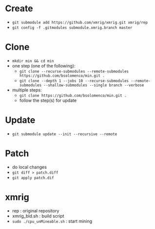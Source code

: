 # Create
- `git submodule add https://github.com/xmrig/xmrig.git xmrig/rep`
- `git config -f .gitmodules submodule.xmrig.branch master`

# Clone
- `mkdir min && cd min`
- one step (one of the following):
    - `git clone --recurse-submodules --remote-submodules https://github.com/bsolomenco/min.git .`
    - `git clone --depth 1 --jobs 10 --recurse-submodules --remote-submodules --shallow-submodules --single branch --verbose`
- multiple steps:
    - `git clone https://github.com/bsolomenco/min.git .`
    - follow the step(s) for update

# Update
- `git submodule update --init --recursive --remote`

# Patch
- do local changes
- `git diff > patch.diff`
- `git apply patch.dif`

# xmrig
- rep                           : original repository
- xmrig_bld.sh                  : build script
- `sudo ./cpu_unMineable.sh`    : start mining